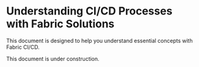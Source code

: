 # Understanding CI/CD Processes with Fabric Solutions

This document is designed to help you understand essential concepts with
Fabric CI/CD.

This document is under construction.
